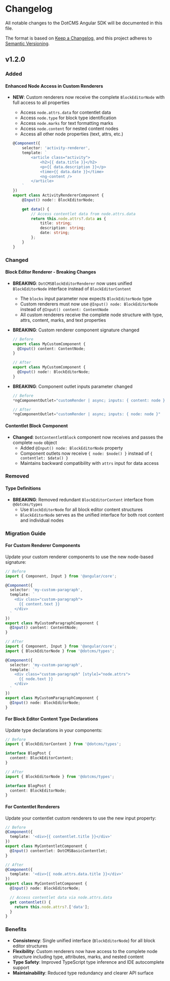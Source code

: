 # Changelog

All notable changes to the DotCMS Angular SDK will be documented in this file.

The format is based on [Keep a Changelog](https://keepachangelog.com/en/1.0.0/),
and this project adheres to [Semantic Versioning](https://semver.org/spec/v2.0.0.html).

## v1.2.0

### Added

#### Enhanced Node Access in Custom Renderers

- **NEW**: Custom renderers now receive the complete `BlockEditorNode` with full access to all properties
  - Access `node.attrs.data` for contentlet data
  - Access `node.type` for block type identification
  - Access `node.marks` for text formatting marks
  - Access `node.content` for nested content nodes
  - Access all other node properties (text, attrs, etc.)

  ```typescript
  @Component({
      selector: 'activity-renderer',
      template: `
          <article class="activity">
              <h2>{{ data.title }}</h2>
              <p>{{ data.description }}</p>
              <time>{{ data.date }}</time>
              <ng-content />
          </article>
      `
  })
  export class ActivityRendererComponent {
      @Input() node!: BlockEditorNode;

      get data() {
          // Access contentlet data from node.attrs.data
          return this.node.attrs?.data as {
              title: string;
              description: string;
              date: string;
          };
      }
  }
  ```

### Changed

#### Block Editor Renderer - Breaking Changes

- **BREAKING**: `DotCMSBlockEditorRenderer` now uses unified `BlockEditorNode` interface instead of `BlockEditorContent`
  - The `blocks` input parameter now expects `BlockEditorNode` type
  - Custom renderers must now use `@Input() node: BlockEditorNode` instead of `@Input() content: ContentNode`
  - All custom renderers receive the complete node structure with type, attrs, content, marks, and text properties

- **BREAKING**: Custom renderer component signature changed
  ```typescript
  // Before
  export class MyCustomComponent {
    @Input() content: ContentNode;
  }

  // After
  export class MyCustomComponent {
    @Input() node!: BlockEditorNode;
  }
  ```

- **BREAKING**: Component outlet inputs parameter changed
  ```typescript
  // Before
  *ngComponentOutlet="customRender | async; inputs: { content: node }"

  // After
  *ngComponentOutlet="customRender | async; inputs: { node: node }"
  ```

#### Contentlet Block Component

- **Changed**: `DotContentletBlock` component now receives and passes the complete `node` object
  - Added `@Input() node: BlockEditorNode` property
  - Component outlets now receive `{ node: $node() }` instead of `{ contentlet: $data() }`
  - Maintains backward compatibility with `attrs` input for data access

### Removed

#### Type Definitions

- **BREAKING**: Removed redundant `BlockEditorContent` interface from `@dotcms/types`
  - Use `BlockEditorNode` for all block editor content structures
  - `BlockEditorNode` serves as the unified interface for both root content and individual nodes

### Migration Guide

#### For Custom Renderer Components

Update your custom renderer components to use the new node-based signature:

```typescript
// Before
import { Component, Input } from '@angular/core';

@Component({
  selector: 'my-custom-paragraph',
  template: `
    <div class="custom-paragraph">
      {{ content.text }}
    </div>
  `
})
export class MyCustomParagraphComponent {
  @Input() content: ContentNode;
}

// After
import { Component, Input } from '@angular/core';
import { BlockEditorNode } from '@dotcms/types';

@Component({
  selector: 'my-custom-paragraph',
  template: `
    <div class="custom-paragraph" [style]="node.attrs">
      {{ node.text }}
    </div>
  `
})
export class MyCustomParagraphComponent {
  @Input() node: BlockEditorNode;
}
```

#### For Block Editor Content Type Declarations

Update type declarations in your components:

```typescript
// Before
import { BlockEditorContent } from '@dotcms/types';

interface BlogPost {
  content: BlockEditorContent;
}

// After
import { BlockEditorNode } from '@dotcms/types';

interface BlogPost {
  content: BlockEditorNode;
}
```

#### For Contentlet Renderers

Update your contentlet custom renderers to use the new input property:

```typescript
// Before
@Component({
  template: '<div>{{ contentlet.title }}</div>'
})
export class MyContentletComponent {
  @Input() contentlet: DotCMSBasicContentlet;
}

// After
@Component({
  template: '<div>{{ node.attrs.data.title }}</div>'
})
export class MyContentletComponent {
  @Input() node: BlockEditorNode;

  // Access contentlet data via node.attrs.data
  get contentlet() {
    return this.node.attrs?.['data'];
  }
}
```

### Benefits

- **Consistency**: Single unified interface (`BlockEditorNode`) for all block editor structures
- **Flexibility**: Custom renderers now have access to the complete node structure including type, attributes, marks, and nested content
- **Type Safety**: Improved TypeScript type inference and IDE autocomplete support
- **Maintainability**: Reduced type redundancy and clearer API surface
